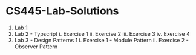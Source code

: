 # CS445-Lab-Solutions
 1. [Lab 1](https://github.com/Hamid8542/cs445-lab-solutions/blob/main/Lab%201/Lab-1%20Solutions.pdf)
 2. Lab 2 - Typscript
     i. Exercise 1
     ii. Exercise 2
     iii. Exercise 3
     iv. Exercise 4
3. Lab 3 - Design Patterns 1
     i. Exercise 1 - Module Pattern
     ii. Exercise 2 - Observer Pattern
